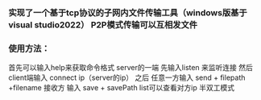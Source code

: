 ### 实现了一个基于tcp协议的子网内文件传输工具（windows版基于visual studio2022） P2P模式传输可以互相发文件
### 使用方法：
首先可以输入help来获取命令格式
server的一端 先输入listen 来监听连接
然后 client端输入 connect ip（server的ip）
之后 任意一方输入 send + filepath +filename 
接收方 输入 save + savePath 
list可以查看对方ip
半双工模式

